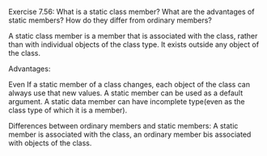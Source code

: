 Exercise 7.56: What is a static class member? What are the advantages
of static members? How do they differ from ordinary members?

A static class member is a member that is associated with the class, rather than with individual objects of the class type. It exists outside any object of the class.

Advantages:

Even If a static member of a class changes, each object of the class can always use that new values.
A static member can be used as a default argument.
A static data member can have incomplete type(even as the class type of which it is a member).

Differences between ordinary members and static members:
A static member is associated with the class, an ordinary member bis associated with objects of the class.
